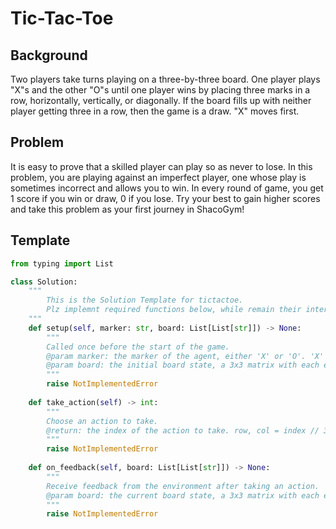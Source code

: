 # Tic-Tac-Toe

## Background

Two players take turns playing on a three-by-three board. One player plays "X"s and the other "O"s until one player wins by placing three marks in a row, horizontally, vertically, or diagonally. If the board fills up with neither player getting three in a row, then the game is a draw. "X" moves first.

## Problem

It is easy to prove that a skilled player can play so as never to lose. In this problem, you are playing against an imperfect player, one whose play is sometimes incorrect and allows you to win. In every round of game, you get $1$ score if you win or draw, $0$ if you lose. Try your best to gain higher scores and take this problem as your first journey in ShacoGym!

## Template

```python
from typing import List

class Solution:
    """
        This is the Solution Template for tictactoe.
        Plz implemnt required functions below, while remain their interface unchanged.
    """
    def setup(self, marker: str, board: List[List[str]]) -> None:
        """
        Called once before the start of the game.
        @param marker: the marker of the agent, either 'X' or 'O'. 'X' moves first.
        @param board: the initial board state, a 3x3 matrix with each element being either 'X', 'O', or '_'.
        """
        raise NotImplementedError
    
    def take_action(self) -> int:
        """
        Choose an action to take.
        @return: the index of the action to take. row, col = index // 3, index % 3
        """
        raise NotImplementedError
    
    def on_feedback(self, board: List[List[str]]) -> None:
        """
        Receive feedback from the environment after taking an action.
        @param board: the current board state, a 3x3 matrix with each element being either 'X', 'O', or '_'.
        """
        raise NotImplementedError
```
